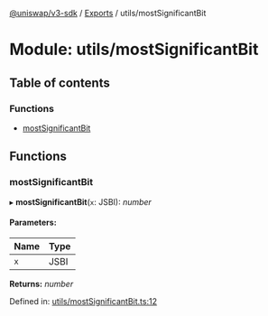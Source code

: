 [@uniswap/v3-sdk](../README.md) / [Exports](../modules.md) / utils/mostSignificantBit

# Module: utils/mostSignificantBit

## Table of contents

### Functions

- [mostSignificantBit](utils_mostsignificantbit.md#mostsignificantbit)

## Functions

### mostSignificantBit

▸ **mostSignificantBit**(`x`: JSBI): *number*

#### Parameters:

| Name | Type |
| :------ | :------ |
| `x` | JSBI |

**Returns:** *number*

Defined in: [utils/mostSignificantBit.ts:12](https://github.com/Uniswap/uniswap-v3-sdk/blob/4a7e393/src/utils/mostSignificantBit.ts#L12)
